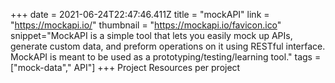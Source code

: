 +++
date = 2021-06-24T22:47:46.411Z
title = "mockAPI"
link = "https://mockapi.io/"
thumbnail = "https://mockapi.io/favicon.ico"
snippet="MockAPI is a simple tool that lets you easily mock up APIs, generate custom data, and preform operations on it using RESTful interface. MockAPI is meant to be used as a prototyping/testing/learning tool."
tags = ["mock-data"," API"]
+++
Project
Resources per project
